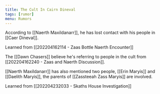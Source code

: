 ```yaml
---
title: The Cult In Cairn Dineval
tags: [rumor]
menu: Rumors
---
```


According to [[Naerth Maxildanarr]], he has lost contact with his people in [[Caer Dineval]].

Learned from [[202204162114 - Zaas Bottle Naerth Encounter]]

The [[Dawn Chasers]] believe he's referring to people in the cult from [[202204162240 - Zaas and Naerth Discussion]].

[[Naerth Maxildanarr]] has also mentioned two people, [[Erin Maryis]] and [[Daelith Maryis]], the parents of [[Zassteeah Zass Maryis]] are involved.

Learned from [[202204232033 - Skaths House Investigation]]